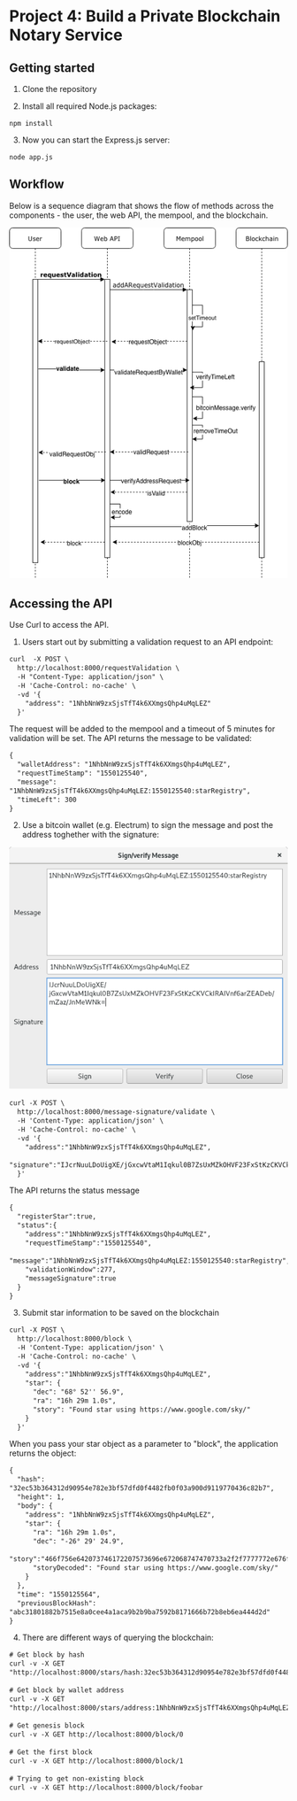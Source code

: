 # Project 4: Build a Private Blockchain Notary Service

## Getting started

1. Clone the repository

2. Install all required Node.js packages:

```
npm install
```

3. Now you can start the Express.js server:

```
node app.js
```

## Workflow

Below is a sequence diagram that shows the flow of methods across the components - the user, the web API, the mempool, and the blockchain.

![Workflow](/workflow.png)

## Accessing the API

Use Curl to access the API.

1. Users start out by submitting a validation request to an API endpoint:

```
curl  -X POST \
  http://localhost:8000/requestValidation \
  -H "Content-Type: application/json" \
  -H 'Cache-Control: no-cache' \
  -vd '{
    "address": "1NhbNnW9zxSjsTfT4k6XXmgsQhp4uMqLEZ"
  }'
```

The request will be added to the mempool and a timeout of 5 minutes for validation will be set. The API returns the message to be validated:

```
{
  "walletAddress": "1NhbNnW9zxSjsTfT4k6XXmgsQhp4uMqLEZ",
  "requestTimeStamp": "1550125540",
  "message": "1NhbNnW9zxSjsTfT4k6XXmgsQhp4uMqLEZ:1550125540:starRegistry",
  "timeLeft": 300
}
```

2. Use a bitcoin wallet (e.g. Electrum) to sign the message and post the address toghether with the signature:

![Electrum Wallet](/wallet.png)

```
curl -X POST \
  http://localhost:8000/message-signature/validate \
  -H 'Content-Type: application/json' \
  -H 'Cache-Control: no-cache' \
  -vd '{
    "address":"1NhbNnW9zxSjsTfT4k6XXmgsQhp4uMqLEZ",
    "signature":"IJcrNuuLDoUigXE/jGxcwVtaM1Iqkul0B7ZsUxMZkOHVF23FxStKzCKVCkIRAIVnf6arZEADeb/mZaz/JnMeWNk="
  }'
```
The API returns the status message

```
{
  "registerStar":true,
  "status":{
    "address":"1NhbNnW9zxSjsTfT4k6XXmgsQhp4uMqLEZ",
    "requestTimeStamp":"1550125540",
    "message":"1NhbNnW9zxSjsTfT4k6XXmgsQhp4uMqLEZ:1550125540:starRegistry",
    "validationWindow":277,
    "messageSignature":true
  }
}
```

3. Submit star information to be saved on the blockchain

```
curl -X POST \
  http://localhost:8000/block \
  -H 'Content-Type: application/json' \
  -H 'Cache-Control: no-cache' \
  -vd '{
    "address":"1NhbNnW9zxSjsTfT4k6XXmgsQhp4uMqLEZ",
    "star": {
      "dec": "68° 52'' 56.9",
      "ra": "16h 29m 1.0s",
      "story": "Found star using https://www.google.com/sky/"
    }
  }'
```

When you pass your star object as a parameter to "block", the application returns the object:

```
{
  "hash": "32ec53b364312d90954e782e3bf57dfd0f4482fb0f03a900d9119770436c82b7",
  "height": 1,
  "body": {
    "address": "1NhbNnW9zxSjsTfT4k6XXmgsQhp4uMqLEZ",
    "star": {
      "ra": "16h 29m 1.0s",
      "dec": "-26° 29' 24.9",
      "story":"466f756e642073746172207573696e672068747470733a2f2f7777772e676f6f676c652e636f6d2f736b792f",
      "storyDecoded": "Found star using https://www.google.com/sky/"
    }
  },
  "time": "1550125564",
  "previousBlockHash": "abc31801882b7515e8a0cee4a1aca9b2b9ba7592b8171666b72b8eb6ea444d2d"
}
```

4. There are different ways of querying the blockchain:

```
# Get block by hash
curl -v -X GET "http://localhost:8000/stars/hash:32ec53b364312d90954e782e3bf57dfd0f4482fb0f03a900d9119770436c82b7"

# Get block by wallet address
curl -v -X GET "http://localhost:8000/stars/address:1NhbNnW9zxSjsTfT4k6XXmgsQhp4uMqLEZ"

# Get genesis block
curl -v -X GET http://localhost:8000/block/0

# Get the first block
curl -v -X GET http://localhost:8000/block/1

# Trying to get non-existing block
curl -v -X GET http://localhost:8000/block/foobar
```
